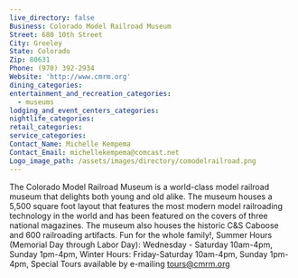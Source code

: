 ```yaml
---
live_directory: false
Business: Colorado Model Railroad Museum
Street: 680 10th Street
City: Greeley
State: Colorado
Zip: 80631
Phone: (970) 392-2934
Website: 'http://www.cmrm.org'
dining_categories:
entertainment_and_recreation_categories:
  - museums
lodging_and_event_centers_categories:
nightlife_categories:
retail_categories:
service_categories:
Contact_Name: Michelle Kempema
Contact_Email: michellekempema@comcast.net
Logo_image_path: /assets/images/directory/comodelrailroad.png
---
```



The Colorado Model Railroad Museum is a world-class model railroad museum that delights both young and old alike. The museum houses a 5,500 square foot layout that features the most modern model railroading technology in the world and has been featured on the covers of three national magazines. The museum also houses the historic C&S Caboose and 600 railroading artifacts. Fun for the whole family!, Summer Hours (Memorial Day through Labor Day): Wednesday - Saturday 10am-4pm, Sunday 1pm-4pm, Winter Hours: Friday-Saturday 10am-4pm, Sunday 1pm-4pm, Special Tours available by e-mailing tours@cmrm.org